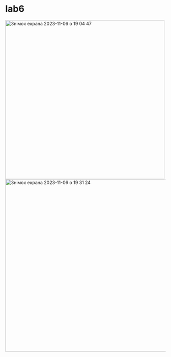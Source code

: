 # lab6

<img width="500" alt="Знімок екрана 2023-11-06 о 19 04 47" src="https://github.com/Hordienkoihor/lab6/assets/129055234/df8061ad-f720-497c-bf73-052a60af896f">




<img width="543" alt="Знімок екрана 2023-11-06 о 19 31 24" src="https://github.com/Hordienkoihor/lab6/assets/129055234/16c76c40-03f4-4e80-a134-10bc57ee77ac">

